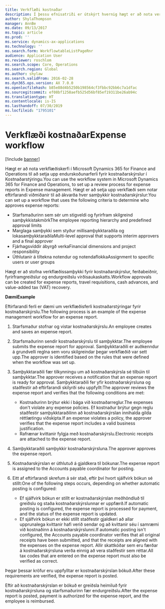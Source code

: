```yaml
---
title: Verkflæði kostnaðar
description: Í þessu efnisatriði er útskýrt hvernig hægt er að nota verkflæðiskerfi í Microsoft Dynamics 365 for Finance and Operations til að setja upp endurskoðunarferli fyrir kostnaðarskýrslur í Kostnaðarstýringu.
author: ShylaThompson
manager: AnnBe
ms.date: 09/13/2017
ms.topic: article
ms.prod: ''
ms.service: dynamics-ax-applications
ms.technology: ''
ms.search.form: WorkflowtableListPageRnr
audience: Application User
ms.reviewer: roschlom
ms.search.scope: Core, Operations
ms.search.region: Global
ms.author: shylaw
ms.search.validFrom: 2016-02-28
ms.dyn365.ops.version: AX 7.0.0
ms.openlocfilehash: b85e88d4b5250b198564cf3fbbc92bb6c7a1dfac
ms.sourcegitcommit: ef08bf1258aefb525d56bf85ef19311be26ab94c
ms.translationtype: HT
ms.contentlocale: is-IS
ms.lasthandoff: 07/30/2019
ms.locfileid: "1795101"
---
```

# <a name="expense-workflow"></a><span data-ttu-id="9410a-103">Verkflæði kostnaðar</span><span class="sxs-lookup"><span data-stu-id="9410a-103">Expense workflow</span></span>

[!include [banner](../includes/banner.md)]

<span data-ttu-id="9410a-104">Hægt er að nota verkflæðiskerfi í Microsoft Dynamics 365 for Finance and Operations til að setja upp endurskoðunarferli fyrir kostnaðarskýrslur í Kostnaðarstýringu.</span><span class="sxs-lookup"><span data-stu-id="9410a-104">You can use the workflow system in Microsoft Dynamics 365 for Finance and Operations, to set up a review process for expense reports in Expense management.</span></span> <span data-ttu-id="9410a-105">Hægt er að setja upp verkflæði sem notar eftirfarandi viðmiðanir til að ákvarða hver samþykkir kostnaðarskýrslur:</span><span class="sxs-lookup"><span data-stu-id="9410a-105">You can set up a workflow that uses the following criteria to determine who approves expense reports:</span></span>

- <span data-ttu-id="9410a-106">Starfsmaðurinn sem sér um stigveldi og fyrirfram skilgreind samþykkistakmörk</span><span class="sxs-lookup"><span data-stu-id="9410a-106">The employee reporting hierarchy and predefined approval limits</span></span>
- <span data-ttu-id="9410a-107">Marglaga samþykki sem styður millisamþykktaraðila og lokasamþykktaraðila</span><span class="sxs-lookup"><span data-stu-id="9410a-107">Multi-level approval that supports interim approvers and a final approver</span></span>
- <span data-ttu-id="9410a-108">Fjárhagsvíddir ábyrgð verka</span><span class="sxs-lookup"><span data-stu-id="9410a-108">Financial dimensions and project responsibility</span></span>
- <span data-ttu-id="9410a-109">Úthlutanir á tiltekna notendur og notendaflokka</span><span class="sxs-lookup"><span data-stu-id="9410a-109">Assignment to specific users or user groups</span></span>

<span data-ttu-id="9410a-110">Hægt er að stofna verkflæðissamþykki fyrir kostnaðarskýrslur, ferðabeiðnir, fyrirframgreiðslur og endurgreiðslu virðisaukaskatts.</span><span class="sxs-lookup"><span data-stu-id="9410a-110">Workflow approvals can be created for expense reports, travel requisitions, cash advances, and value-added tax (VAT) recovery.</span></span>

<span data-ttu-id="9410a-111">**Dæmi**</span><span class="sxs-lookup"><span data-stu-id="9410a-111">**Example**</span></span>

<span data-ttu-id="9410a-112">Eftirfarandi ferli er dæmi um verkflæðisferli kostnaðarstýringar fyrir kostnaðarskýrslu.</span><span class="sxs-lookup"><span data-stu-id="9410a-112">The following process is an example of the expense management workflow for an expense report.</span></span>

1. <span data-ttu-id="9410a-113">Starfsmaður stofnar og vistar kostnaðarskýrslu.</span><span class="sxs-lookup"><span data-stu-id="9410a-113">An employee creates and saves an expense report.</span></span>
2. <span data-ttu-id="9410a-114">Starfsmaðurinn sendir kostnaðarskýrslu til samþykktar.</span><span class="sxs-lookup"><span data-stu-id="9410a-114">The employee submits the expense report for approval.</span></span> <span data-ttu-id="9410a-115">Samþykktaraðili er auðkenndur á grundvelli reglna sem voru skilgreindar þegar verkflæðið var sett upp.</span><span class="sxs-lookup"><span data-stu-id="9410a-115">The approver is identified based on the rules that were defined when the workflow was set up.</span></span>
3. <span data-ttu-id="9410a-116">Samþykktaraðili fær tilkynningu um að kostnaðarskýrsla sé tilbúin til samþykktar.</span><span class="sxs-lookup"><span data-stu-id="9410a-116">The approver receives a notification that an expense report is ready for approval.</span></span> <span data-ttu-id="9410a-117">Samþykktaraðili fer yfir kostnaðarskýrsluna og staðfestir að eftirfarandi skilyrði séu uppfyllt:</span><span class="sxs-lookup"><span data-stu-id="9410a-117">The approver reviews the expense report and verifies that the following conditions are met:</span></span>

    - <span data-ttu-id="9410a-118">Kostnaðurinn brýtur ekki í bága við kostnaðarreglur.</span><span class="sxs-lookup"><span data-stu-id="9410a-118">The expenses don't violate any expense policies.</span></span> <span data-ttu-id="9410a-119">Ef kostnaður brýtur gegn reglu staðfestir samþykktaraðilinn að kostnaðarskýrslan innihalda gilda réttlætingu viðskipta.</span><span class="sxs-lookup"><span data-stu-id="9410a-119">If an expense violates a policy, the approver verifies that the expense report includes a valid business justification.</span></span>
    - <span data-ttu-id="9410a-120">Rafrænar kvittanir fylgja með kostnaðarskýrslu.</span><span class="sxs-lookup"><span data-stu-id="9410a-120">Electronic receipts are attached to the expense report.</span></span>

4. <span data-ttu-id="9410a-121">Samþykktaraðili samþykkir kostnaðarskýrsluna.</span><span class="sxs-lookup"><span data-stu-id="9410a-121">The approver approves the expense report.</span></span>
5. <span data-ttu-id="9410a-122">Kostnaðarskýrslan er úthlutuð á gjaldkera til bókunar.</span><span class="sxs-lookup"><span data-stu-id="9410a-122">The expense report is assigned to the Accounts payable coordinator for posting.</span></span>
6. <span data-ttu-id="9410a-123">Eitt af eftirfarandi skrefum á sér stað, eftir því hvort sjálfvirk bókun sé stillt:</span><span class="sxs-lookup"><span data-stu-id="9410a-123">One of the following steps occurs, depending on whether automatic posting is configured:</span></span>

    - <span data-ttu-id="9410a-124">Ef sjálfvirk bókun er stillt er kostnaðarskýrslan meðhöndluð til greiðslu og staða kostnaðarskýrslunnar er uppfærð.</span><span class="sxs-lookup"><span data-stu-id="9410a-124">If automatic posting is configured, the expense report is processed for payment, and the status of the expense report is updated.</span></span>
    - <span data-ttu-id="9410a-125">Ef sjálfvirk bókun er ekki stillt staðfestir gjaldkeri að allar upprunalega kvittanir hafi verið sendar og að kvittanir séu í samræmi við kostnaðinn á kostnaðarskýrslunni.</span><span class="sxs-lookup"><span data-stu-id="9410a-125">If automatic posting isn't configured, the Accounts payable coordinator verifies that all original receipts have been submitted, and that the receipts are aligned with the expenses on the expense report.</span></span> <span data-ttu-id="9410a-126">Allir skattkóðar sem eru færðar á kostnaðarskýrsluna verða einnig að vera staðfestir sem réttar.</span><span class="sxs-lookup"><span data-stu-id="9410a-126">All tax codes that are entered on the expense report must also be verified as correct.</span></span>

<span data-ttu-id="9410a-127">Þegar þessar kröfur eru uppfylltar er kostnaðarskýrslan bókuð.</span><span class="sxs-lookup"><span data-stu-id="9410a-127">After these requirements are verified, the expense report is posted.</span></span>

<span data-ttu-id="9410a-128">Eftir að kostnaðarskýrslan er bókuð er greiðsla heimiluð fyrir kostnaðarskýrsluna og starfsmaðurinn fær endurgreiðslu.</span><span class="sxs-lookup"><span data-stu-id="9410a-128">After the expense report is posted, payment is authorized for the expense report, and the employee is reimbursed.</span></span>
